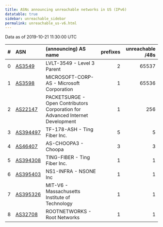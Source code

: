 ```yaml
---
title: ASNs announcing unreachable networks in US (IPv6)
datatable: true
sidebar: unreachable_sidebar
permalink: unreachable_us-v6.html
---
```


Data as of 2019-10-21 11:30:00 UTC


<div class="datatable-begin"></div>

|   # | ASN                                      | (announcing) AS name                                                          |   prefixes |   unreachable /48s |
|----:|:-----------------------------------------|:------------------------------------------------------------------------------|-----------:|-------------------:|
|   0 | [AS3549](unreachable_AS3549-v6.html)     | LVLT-3549 - Level 3 Parent                                                    |          2 |              65537 |
|   1 | [AS3598](unreachable_AS3598-v6.html)     | MICROSOFT-CORP-AS - Microsoft Corporation                                     |          1 |              65536 |
|   2 | [AS22147](unreachable_AS22147-v6.html)   | PACKETSURGE - Open Contributors Corporation for Advanced Internet Development |          1 |                256 |
|   3 | [AS394497](unreachable_AS394497-v6.html) | TF-178-ASH - Ting Fiber Inc.                                                  |          5 |                  5 |
|   4 | [AS46407](unreachable_AS46407-v6.html)   | AS-CHOOPA3 - Choopa                                                           |          3 |                  3 |
|   5 | [AS394308](unreachable_AS394308-v6.html) | TING-FIBER - Ting Fiber Inc.                                                  |          1 |                  1 |
|   6 | [AS395403](unreachable_AS395403-v6.html) | NS1-INFRA - NSONE Inc                                                         |          1 |                  1 |
|   7 | [AS395326](unreachable_AS395326-v6.html) | MIT-V6 - Massachusetts Institute of Technology                                |          1 |                  1 |
|   8 | [AS32708](unreachable_AS32708-v6.html)   | ROOTNETWORKS - Root Networks                                                  |          1 |                  1 |

<div class="datatable-end"></div>